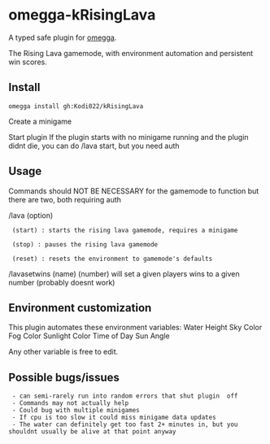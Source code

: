 # omegga-kRisingLava
A typed safe plugin for [omegga](https://github.com/brickadia-community/omegga).

The Rising Lava gamemode, with environment automation and persistent win scores.

## Install
`omegga install gh:Kodi022/kRisingLava`

Create a minigame

Start plugin
     If the plugin starts with no minigame running and the plugin didnt die, you can do 
   /lava start, but you need auth

## Usage
Commands should NOT BE NECESSARY for the gamemode to function but there are two, both requiring auth

/lava (option)
   
     (start) : starts the rising lava gamemode, requires a minigame
   
     (stop) : pauses the rising lava gamemode
   
     (reset) : resets the environment to gamemode's defaults

/lavasetwins (name) (number)
     will set a given players wins to a given number (probably doesnt work)

## Environment customization
This plugin automates these environment variables:
  Water Height
  Sky Color
  Fog Color
  Sunlight Color
  Time of Day
  Sun Angle

Any other variable is free to edit.
## Possible bugs/issues
     - can semi-rarely run into random errors that shut plugin  off
     - Commands may not actually help
     - Could bug with multiple minigames
     - If cpu is too slow it could miss minigame data updates
     - The water can definitely get too fast 2+ minutes in, but you shouldnt usually be alive at that point anyway


